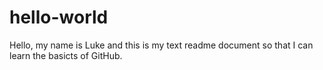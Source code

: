 # hello-world

Hello, my name is Luke and this is my text readme document so that I can learn the basicts of GitHub.
